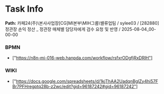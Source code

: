 # Task Info

**Path:** 카페24(주)\본사사업장\[CG]MI본부\MIH그룹\밸류업팀 / sylee03 / [282880] 정관장 손익 정산 _ 정관장 매체별 담당자에게 검수 요청 및 반영 / 2025-08-04_00-00-00

### BPMN
- ["https://n8n-mi-016-web.hanpda.com/workflow/rsfxrODgfjRxDRlH"]

### WIKI
- ["https://docs.google.com/spreadsheets/d/1kjThAA2UadqnBglZy4hi57FBr7PFHregptq28b-z2wc/edit?gid=96187242#gid=96187242"]

